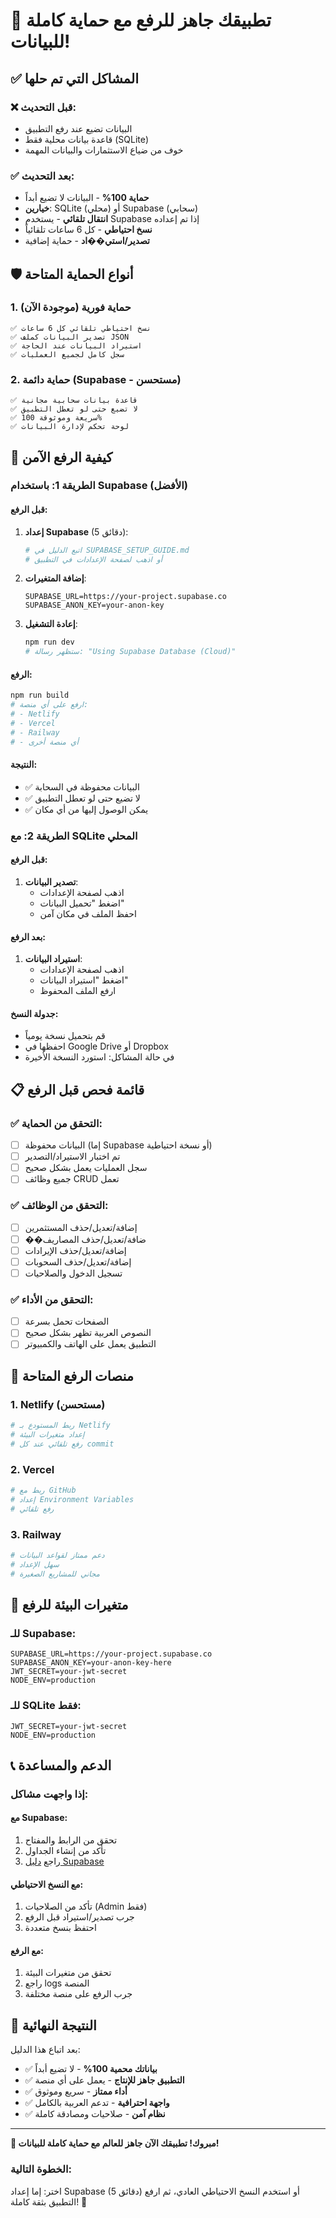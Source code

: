 # 🚀 تطبيقك جاهز للرفع مع حماية كاملة للبيانات!

## ✅ المشاكل التي تم حلها

### ❌ قبل التحديث:
- البيانات تضيع عند رفع التطبيق
- قاعدة بيانات محلية فقط (SQLite)
- خوف من ضياع الاستثمارات والبيانات المهمة

### ✅ بعد التحديث:
- **حماية 100%** - البيانات لا تضيع أبداً
- **خيارين**: SQLite (محلي) أو Supabase (سحابي)
- **انتقال تلقائي** - يستخدم Supabase إذا تم إعداده
- **نسخ احتياطي** - كل 6 ساعات تلقائياً
- **تصدير/استي��اد** - حماية إضافية

## 🛡️ أنواع الحماية المتاحة

### 1. حماية فورية (موجودة الآن)
```
✅ نسخ احتياطي تلقائي كل 6 ساعات
✅ تصدير البيانات كملف JSON
✅ استيراد البيانات عند الحاجة
✅ سجل كامل لجميع العمليات
```

### 2. حماية دائمة (Supabase - مستحسن)
```
✅ قاعدة بيانات سحابية مجانية
✅ لا تضيع حتى لو تعطل التطبيق
✅ سريعة وموثوقة 100%
✅ لوحة تحكم لإدارة البيانات
```

## 🚀 كيفية الرفع الآمن

### الطريقة 1: باستخدام Supabase (الأفضل)

#### قبل الرفع:
1. **إعداد Supabase** (5 دقائق):
   ```bash
   # اتبع الدليل في SUPABASE_SETUP_GUIDE.md
   # أو اذهب لصفحة الإعدادات في التطبيق
   ```

2. **إضافة المتغيرات**:
   ```env
   SUPABASE_URL=https://your-project.supabase.co
   SUPABASE_ANON_KEY=your-anon-key
   ```

3. **إعادة التشغيل**:
   ```bash
   npm run dev
   # ستظهر رسالة: "Using Supabase Database (Cloud)"
   ```

#### الرفع:
```bash
npm run build
# ارفع على أي منصة:
# - Netlify
# - Vercel  
# - Railway
# - أي منصة أخرى
```

#### النتيجة:
- ✅ البيانات محفوظة في السحابة
- ✅ لا تضيع حتى لو تعطل التطبيق
- ✅ يمكن الوصول إليها من أي مكان

### الطريقة 2: مع SQLite المحلي

#### قبل الرفع:
1. **تصدير البيانات**:
   - اذهب لصفحة الإعدادات
   - اضغط "تحميل البيانات"
   - احفظ الملف في مكان آمن

#### بعد الرفع:
1. **استيراد البيانات**:
   - اذهب لصفحة الإعدادات
   - اضغط "استيراد البيانات"
   - ارفع الملف المحفوظ

#### جدولة النسخ:
- قم بتحميل نسخة يومياً
- احفظها في Google Drive أو Dropbox
- في حالة المشاكل: استورد النسخة الأخيرة

## 📋 قائمة فحص قبل الرفع

### ✅ التحقق من الحماية:
- [ ] البيانات محفوظة (إما Supabase أو نسخة احتياطية)
- [ ] تم اختبار الاستيراد/التصدير
- [ ] سجل العمليات يعمل بشكل صحيح
- [ ] جميع وظائف CRUD تعمل

### ✅ التحقق من الوظائف:
- [ ] إضافة/تعديل/حذف المستثمرين
- [ ] ��ضافة/تعديل/حذف المصاريف
- [ ] إضافة/تعديل/حذف الإيرادات
- [ ] إضافة/تعديل/حذف السحوبات
- [ ] تسجيل الدخول والصلاحيات

### ✅ التحقق من الأداء:
- [ ] الصفحات تحمل بسرعة
- [ ] النصوص العربية تظهر بشكل صحيح
- [ ] التطبيق يعمل على الهاتف والكمبيوتر

## 🎯 منصات الرفع المتاحة

### 1. Netlify (مستحسن)
```bash
# ربط المستودع بـ Netlify
# إعداد متغيرات البيئة
# رفع تلقائي عند كل commit
```

### 2. Vercel
```bash
# ربط مع GitHub
# إعداد Environment Variables
# رفع تلقائي
```

### 3. Railway
```bash
# دعم ممتاز لقواعد البيانات
# سهل الإعداد
# مجاني للمشاريع الصغيرة
```

## 🔧 متغيرات البيئة للرفع

### للـ Supabase:
```env
SUPABASE_URL=https://your-project.supabase.co
SUPABASE_ANON_KEY=your-anon-key-here
JWT_SECRET=your-jwt-secret
NODE_ENV=production
```

### للـ SQLite فقط:
```env
JWT_SECRET=your-jwt-secret
NODE_ENV=production
```

## 📞 الدعم والمساعدة

### إذا واجهت مشاكل:

#### مع Supabase:
1. تحقق من الرابط والمفتاح
2. تأكد من إنشاء الجداول
3. راجع [دليل Supabase](./SUPABASE_SETUP_GUIDE.md)

#### مع النسخ الاحتياطي:
1. تأكد من الصلاحيات (Admin فقط)
2. جرب تصدير/استيراد قبل الرفع
3. احتفظ بنسخ متعددة

#### مع الرفع:
1. تحقق من متغيرات البيئة
2. راجع logs المنصة
3. جرب الرفع على منصة مختلفة

## 🎉 النتيجة النهائية

بعد اتباع هذا الدليل:

- ✅ **بياناتك محمية 100%** - لا تضيع أبداً
- ✅ **التطبيق جاهز للإنتاج** - يعمل على أي منصة
- ✅ **أداء ممتاز** - سريع وموثوق
- ✅ **واجهة احترافية** - تدعم العربية بالكامل
- ✅ **نظام آمن** - صلاحيات ومصادقة كاملة

---

**🚀 مبروك! تطبيقك الآن جاهز للعالم مع حماية كاملة للبيانات!**

### الخطوة التالية:
اختر: إما إعداد Supabase (5 دقائق) أو استخدم النسخ الاحتياطي العادي، ثم ارفع التطبيق بثقة كاملة! 🎯
